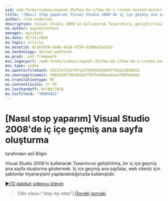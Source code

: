 ```yaml
---
uid: web-forms/videos/aspnet-35/how-do-i/how-do-i-create-nested-master-page-in-visual-studio-2008
title: "[Nasıl stop yaparım] Visual Studio 2008'de iç içe geçmiş ana sayfa oluştur | Microsoft Docs"
author: rick-anderson
description: Visual Studio 2008'in kullanarak Tasarımcısı geliştirilmiş, bir iç içe geçmiş ana sayfa oluşturma göstermek. Bir hierarch derlerken iç içe geçmiş ana sayfalar yararlı...
ms.author: aspnetcontent
manager: wpickett
ms.date: 02/14/2008
ms.topic: article
ms.assetid: 0cab7010-e60e-4a18-9750-61068d3a2da3
ms.technology: dotnet-webforms
ms.prod: .net-framework
msc.legacyurl: /web-forms/videos/aspnet-35/how-do-i/how-do-i-create-nested-master-page-in-visual-studio-2008
msc.type: video
ms.openlocfilehash: e9227e711ef4fa2574691819455ffb5a32446d53
ms.sourcegitcommit: f8852267f463b62d7f975e56bea9aa3f68fbbdeb
ms.translationtype: MT
ms.contentlocale: tr-TR
ms.lasthandoff: 04/06/2018
ms.locfileid: "30884421"
---
```

<a name="how-do-i-create-nested-master-page-in-visual-studio-2008"></a>[Nasıl stop yaparım] Visual Studio 2008'de iç içe geçmiş ana sayfa oluşturma
====================
tarafından asli Bilgin

Visual Studio 2008'in kullanarak Tasarımcısı geliştirilmiş, bir iç içe geçmiş ana sayfa oluşturma göstermek. İç içe geçmiş ana sayfalar, web siteniz için şablonlar hiyerarşisini yapılandırdığınızda kullanışlıdır.

[&#9654;(12 dakika) videoyu izleyin](https://channel9.msdn.com/Blogs/ASP-NET-Site-Videos/how-do-i-create-nested-master-page-in-visual-studio-2008)

> [!div class="step-by-step"]
> [Önceki](how-do-i-create-a-master-page-in-visual-studio-2008.md)
> [sonraki](how-do-i-cascading-style-sheets-in-visual-studio-2008.md)
